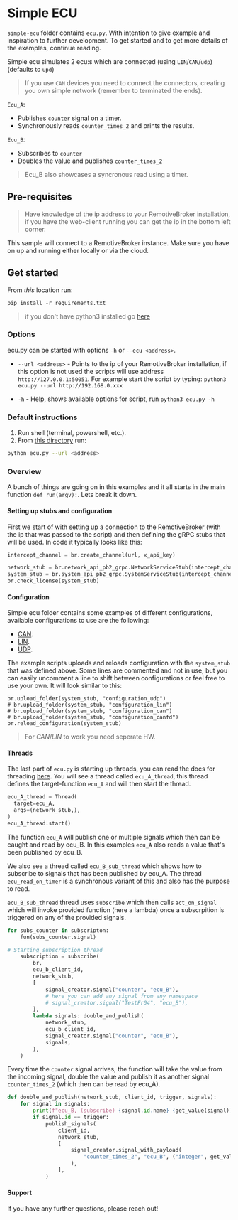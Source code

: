 # Simple ECU
`simple-ecu` folder contains `ecu.py`. With intention to give example and inspiration to further development. To get started and to get more details of the examples, continue reading.

Simple ecu simulates 2 ecu:s which are connected (using `LIN`/`CAN`/`udp`) (defaults to `upd`)

> If you use `CAN` devices you need to connect the connectors, creating you own simple network (remember to terminated the ends).

`Ecu_A`:
- Publishes `counter` signal on a timer.
- Synchronously reads `counter_times_2` and prints the results.

`Ecu_B`:
- Subscribes to `counter`
- Doubles the value and publishes `counter_times_2` 
> Ecu_B also showcases a syncronous read using a timer.

## Pre-requisites
> Have knowledge of the ip address to your RemotiveBroker installation, if you have the web-client running you can get the ip in the bottom left corner.

This sample will connect to a RemotiveBroker instance. Make sure you have on up and running either locally or via the cloud.

## Get started

From *this* location run:
```
pip install -r requirements.txt
```

> if you don't have python3 installed go [here](https://github.com/beamylabs/beamylabs-start/tree/master/examples/grpc/python#readme)

### Options

ecu.py can be started with options `-h` or `--ecu <address>`.

* `--url <address>` - Points to the ip of your RemotiveBroker installation, if this option is not used the scripts will use address `http://127.0.0.1:50051`. For example start the script by typing:
`python3 ecu.py --url http://192.168.0.xxx`

* `-h` - Help, shows available options for script, run `python3 ecu.py -h`

### Default instructions
1. Run shell (terminal, powershell, etc.).
2. From [this directory](.) run:

```sh
python ecu.py --url <address>
```

### Overview
A bunch of things are going on in this examples and it all starts in the main function `def run(argv):`. Lets break it down.

#### Setting up stubs and configuration
First we start of with setting up a connection to the RemotiveBroker (with the ip that was passed to the script) and then defining the gRPC stubs that will be used. In code it typically looks like this:

```python
intercept_channel = br.create_channel(url, x_api_key)

network_stub = br.network_api_pb2_grpc.NetworkServiceStub(intercept_channel)
system_stub = br.system_api_pb2_grpc.SystemServiceStub(intercept_channel)
br.check_license(system_stub)
```

#### Configuration
Simple ecu folder contains some examples of different configurations, available configurations to use are the following:

* [CAN](configuration_can).
* [LIN](configuration_lin).
* [UDP](configuration_udp).

The example scripts uploads and reloads configuration with the `system_stub` that was defined above. Some lines are commented and not in use, but you can easily uncomment a line to shift between configurations or feel free to use your own.
It will look similar to this:
```
br.upload_folder(system_stub, "configuration_udp")
# br.upload_folder(system_stub, "configuration_lin")
# br.upload_folder(system_stub, "configuration_can")
# br.upload_folder(system_stub, "configuration_canfd")
br.reload_configuration(system_stub)
```
> For _CAN_/_LIN_ to work you need seperate HW.

#### Threads
The last part of `ecu.py` is starting up threads, you can read the docs for threading [here](https://docs.python.org/3/library/threading.html). 
You will see a thread called `ecu_A_thread`, this thread defines the target-function `ecu_A` and will then start the thread. 
```python
ecu_A_thread = Thread(
  target=ecu_A,
  args=(network_stub,),
)
ecu_A_thread.start()
```
The function `ecu_A` will publish one or multiple signals which then can be caught and read by ecu_B. In this examples `ecu_A` also reads a value that's been published by ecu_B.

We also see a thread called `ecu_B_sub_thread` which shows how to subscribe to signals that has been published by ecu_A. The thread `ecu_read_on_timer` is a synchronous variant of this and also has the purpose to read.

`ecu_B_sub_thread` thread uses `subscribe` which then calls `act_on_signal` which will invoke provided function (here a lambda) once a subscrpition is triggered on any of the provided signals.

```python
for subs_counter in subscripton:
    fun(subs_counter.signal)
```

```python
# Starting subscription thread
    subscription = subscribe(
        br,
        ecu_b_client_id,
        network_stub,
        [
            signal_creator.signal("counter", "ecu_B"),
            # here you can add any signal from any namespace
            # signal_creator.signal("TestFr04", "ecu_B"),
        ],
        lambda signals: double_and_publish(
            network_stub,
            ecu_b_client_id,
            signal_creator.signal("counter", "ecu_B"),
            signals,
        ),
    )
```

Every time the `counter` signal arrives, the function will take the value from the incoming signal, double the value and publish it as another signal `counter_times_2` (which then can be read by ecu_A).

```python
def double_and_publish(network_stub, client_id, trigger, signals):
    for signal in signals:
        print(f"ecu_B, (subscribe) {signal.id.name} {get_value(signal)}")
        if signal.id == trigger:
            publish_signals(
                client_id,
                network_stub,
                [
                    signal_creator.signal_with_payload(
                        "counter_times_2", "ecu_B", ("integer", get_value(signal) * 2)
                    ),
                ],
            )
```

#### Support
If you have any further questions, please reach out!


